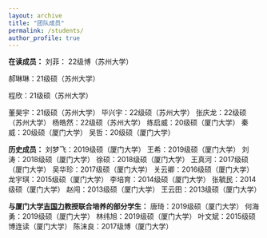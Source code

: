 ```yaml
---
layout: archive
title: "团队成员"
permalink: /students/
author_profile: true
---
```


<!-- {% if author.googlescholar %}
  You can also find my articles on <u><a href="{{author.googlescholar}}">my Google Scholar profile</a>.</u>
{% endif %}

{% include base_path %}

{% for post in site.publications reversed %}
  {% include archive-single.html %}
{% endfor %} -->

**在读成员：**
刘菲： 22级博（苏州大学）

郝琳琳：21级硕（苏州大学）

程欣：21级硕（苏州大学）

董昊宇：21级硕（苏州大学）
毕兴宇：22级硕（苏州大学）
张庆龙：22级硕（苏州大学）
杨皓然：22级硕（苏州大学）
练启威：20级硕（厦门大学）
秦威：20级硕（厦门大学）
吴哲：20级硕（厦门大学）

**历史成员：**
刘梦飞：2019级硕（厦门大学）
王希：2019级硕（厦门大学）
刘涛：2018级硕（厦门大学）
徐硕：2018级硕（厦门大学）
王真河：2017级硕（厦门大学）
吴华珍：2017级硕（厦门大学）
关云卿：2016级硕（厦门大学）
龙宇琪：2015级硕（厦门大学）
李培育：2014级硕（厦门大学）
张毓民：2014级硕（厦门大学）
赵闯：2013级硕（厦门大学）
王云田：2013级硕（厦门大学）

**与厦门大学[吉国力](https://nidshm.xmu.edu.cn/info/1144/1129.htm)教授联合培养的部分学生：**
唐琦：2019级硕（厦门大学）
何海勇：2019级硕（厦门大学）
林纬旭：2019级硕（厦门大学）
叶文斌：2015级硕博连读（厦门大学）
陈沫良：2017级博（厦门大学）

